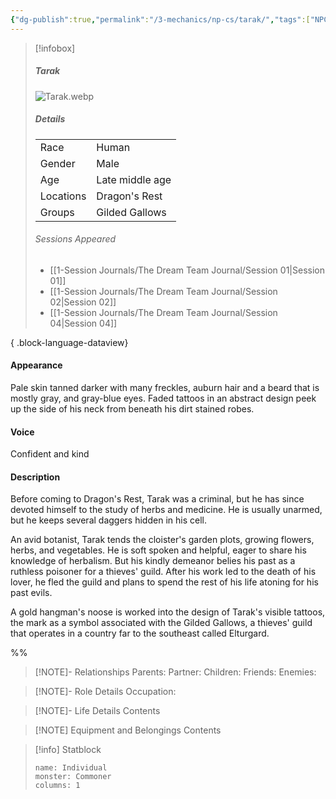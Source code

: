 ```yaml
---
{"dg-publish":true,"permalink":"/3-mechanics/np-cs/tarak/","tags":["NPC"],"created":"2025-03-18T16:35:37.848-04:00","updated":"2025-03-25T22:44:08.561-04:00"}
---
```



> [!infobox]
> ##### Tarak
>  ![Tarak.webp](/img/user/z_Assets/Tarak.webp)
> ##### Details
> | | |
> |---|---|
> | Race | Human |
> | Gender | Male |
> | Age | Late middle age |
> | Locations | Dragon's Rest |
> | Groups | Gilded Gallows |
> ###### Sessions Appeared
>  - [[1-Session Journals/The Dream Team Journal/Session 01\|Session 01]]
> - [[1-Session Journals/The Dream Team Journal/Session 02\|Session 02]]
> - [[1-Session Journals/The Dream Team Journal/Session 04\|Session 04]]
> 
{ .block-language-dataview}

#### Appearance
Pale skin tanned darker with many freckles, auburn hair and a beard that is mostly gray, and gray-blue eyes.
Faded tattoos in an abstract design peek up the side of his neck from beneath his dirt stained robes.

#### Voice
Confident and kind

#### Description
Before coming to Dragon's Rest, Tarak was a criminal, but he has since devoted himself to the study of herbs and medicine. He is usually unarmed, but he keeps several daggers hidden in his cell.

An avid botanist, Tarak tends the cloister's garden plots, growing flowers, herbs, and vegetables. He is soft spoken and helpful, eager to share his knowledge of herbalism. But his kindly demeanor belies his past as a ruthless poisoner for a thieves' guild. After his work led to the death of his lover, he fled the guild and plans to spend the rest of his life atoning for his past evils.

A gold hangman's noose is worked into the design of Tarak's visible tattoos, the mark as a symbol associated with the Gilded Gallows, a thieves' guild that operates in a country far to the southeast called Elturgard.

%%
> [!NOTE]- Relationships
> Parents:
> Partner:
> Children:
> Friends:
> Enemies:

> [!NOTE]- Role Details
> Occupation:

> [!NOTE]- Life Details
> Contents

> [!NOTE] Equipment and Belongings
> Contents

> [!info] Statblock
> ```statblock
> name: Individual
> monster: Commoner
> columns: 1
> ```

